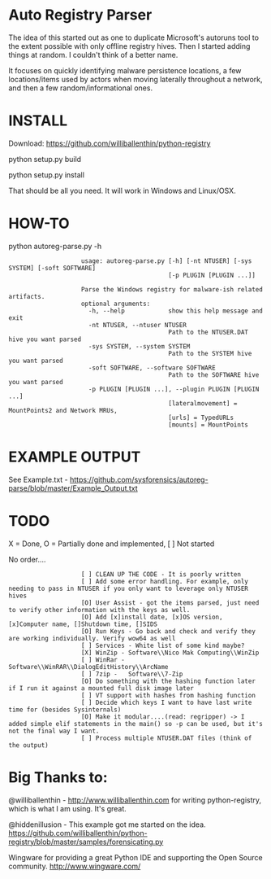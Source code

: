 Auto Registry Parser 
====================  

The idea of this started out as one to duplicate Microsoft's autoruns tool to the extent possible with only offline registry hives. Then I started adding things at random. I couldn't think of a better name. 

It focuses on quickly identifying malware persistence locations, a few locations/items used by actors when moving laterally throughout a network, and then a few random/informational ones.

INSTALL
========

Download: https://github.com/williballenthin/python-registry

python setup.py build

python setup.py install

That should be all you need. It will work in Windows and Linux/OSX.

HOW-TO
=======

python autoreg-parse.py -h

                        usage: autoreg-parse.py [-h] [-nt NTUSER] [-sys SYSTEM] [-soft SOFTWARE]
                                                [-p PLUGIN [PLUGIN ...]]
                        
                        Parse the Windows registry for malware-ish related artifacts.
                        optional arguments:
                          -h, --help            show this help message and exit
                          -nt NTUSER, --ntuser NTUSER
                                                Path to the NTUSER.DAT hive you want parsed
                          -sys SYSTEM, --system SYSTEM
                                                Path to the SYSTEM hive you want parsed
                          -soft SOFTWARE, --software SOFTWARE
                                                Path to the SOFTWARE hive you want parsed
                          -p PLUGIN [PLUGIN ...], --plugin PLUGIN [PLUGIN ...]
                                                [lateralmovement] = MountPoints2 and Network MRUs,
                                                [urls] = TypedURLs
                                                [mounts] = MountPoints
                        
EXAMPLE OUTPUT
===============

See Example.txt - https://github.com/sysforensics/autoreg-parse/blob/master/Example_Output.txt

TODO
=====
X = Done, O = Partially done and implemented, [ ] Not started

No order....

                        [ ] CLEAN UP THE CODE - It is poorly written
                        [ ] Add some error handling. For example, only needing to pass in NTUSER if you only want to leverage only NTUSER hives
                        [O] User Assist - got the items parsed, just need to verify other information with the keys as well.
                        [O] Add [x]install date, [x]OS version, [x]Computer name, []Shutdown time, []SIDS
                        [O] Run Keys - Go back and check and verify they are working individually. Verify wow64 as well
                        [ ] Services - White list of some kind maybe?
                        [X] WinZip - Software\\Nico Mak Computing\\WinZip
                        [ ] WinRar - Software\\WinRAR\\DialogEditHistory\\ArcName
                        [ ] 7zip -   Software\\7-Zip
                        [O] Do something with the hashing function later if I run it against a mounted full disk image later
                        [ ] VT support with hashes from hashing function
                        [ ] Decide which keys I want to have last write time for (besides Sysinternals)
                        [O] Make it modular....(read: regripper) -> I added simple elif statements in the main() so -p can be used, but it's not the final way I want.
                        [ ] Process multiple NTUSER.DAT files (think of the output)

Big Thanks to:
==============

@williballenthin - http://www.williballenthin.com for writing python-registry, which is what I am using. It's great.

@hiddenillusion - This example got me started on the idea. https://github.com/williballenthin/python-registry/blob/master/samples/forensicating.py

Wingware for providing a great Python IDE and supporting the Open Source community. http://www.wingware.com/
